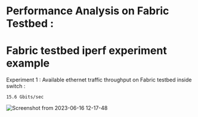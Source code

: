 # Performance Analysis on Fabric Testbed : 

# Fabric testbed iperf experiment example

Experiment 1 : Available ethernet traffic throughput on Fabric testbed inside switch : 

```
15.6 Gbits/sec
```

![Screenshot from 2023-06-16 12-17-48](https://github.com/nagmat1/fabric_ethernet_througput_exp/assets/51871069/f20082fc-2aa4-44f8-8978-1648be36c264)
